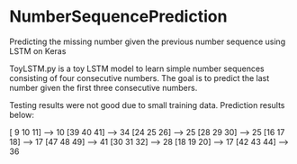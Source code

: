 # NumberSequencePrediction
Predicting the missing number given the previous number sequence using LSTM on Keras

ToyLSTM.py is a toy LSTM model to learn simple number sequences consisting of four consecutive numbers. The goal is to predict the last number given the first three consecutive numbers.

Testing results were not good due to small training data. Prediction results below:

[ 9 10 11] --> 10
[39 40 41] --> 34 
[24 25 26] --> 25
[28 29 30] --> 25 
[16 17 18] --> 17 
[47 48 49] --> 41 
[30 31 32] --> 28 
[18 19 20] --> 17 
[42 43 44] --> 36
